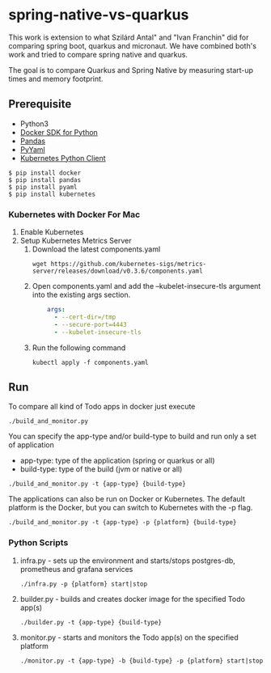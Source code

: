 # spring-native-vs-quarkus
This work is extension to what Szilárd Antal" and "Ivan Franchin" did for comparing spring boot, quarkus and micronaut. We have combined both's work and tried to compare spring native and quarkus. 

The goal is to compare Quarkus and Spring Native by measuring start-up times and memory footprint.

## Prerequisite 
 
* Python3
* [Docker SDK for Python](https://docker-py.readthedocs.io/en/stable/)
* [Pandas](https://pypi.org/project/pandas/)
* [PyYaml](https://pypi.org/project/PyYAML/)
* [Kubernetes Python Client](https://github.com/kubernetes-client/python/)

```shell script
$ pip install docker
$ pip install pandas
$ pip install pyaml
$ pip install kubernetes
```

### Kubernetes with Docker For Mac

1. Enable Kubernetes
2. Setup Kubernetes Metrics Server
    1. Download the latest components.yaml
        ```shell script
        wget https://github.com/kubernetes-sigs/metrics-server/releases/download/v0.3.6/components.yaml
        ```
    2. Open components.yaml and add the –kubelet-insecure-tls argument into the existing args section.    
        ```yaml
            args:
              - --cert-dir=/tmp
              - --secure-port=4443
              - --kubelet-insecure-tls
        ```
    3. Run the following command 
        ```shell script
        kubectl apply -f components.yaml
        ```
## Run  
To compare all kind of Todo apps in docker just execute
```shell script
./build_and_monitor.py
```

You can specify the app-type and/or build-type to build and run only a set of application 
* app-type: type of the application (spring or quarkus or all)
* build-type: type of the build (jvm or native or all)

```shell script
./build_and_monitor.py -t {app-type} {build-type}
```

The applications can also be run on Docker or Kubernetes. The default platform is the Docker, 
but you can switch to Kubernetes with the -p flag.  
 
```shell script
./build_and_monitor.py -t {app-type} -p {platform} {build-type}
```

### Python Scripts

1. infra.py - sets up the environment and starts/stops postgres-db, prometheus and grafana services
    ```shell script
    ./infra.py -p {platform} start|stop
    ```
2. builder.py - builds and creates docker image for the specified Todo app(s) 
    ```shell script
    ./builder.py -t {app-type} {build-type}
    ```
3. monitor.py - starts and monitors the Todo app(s) on the specified platform
    ```shell script
    ./monitor.py -t {app-type} -b {build-type} -p {platform} start|stop
    ```


